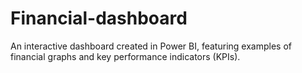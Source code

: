 # Financial-dashboard
An interactive dashboard created in Power BI, featuring examples of financial graphs and key performance indicators (KPIs).

